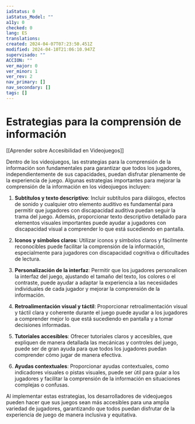 ```yaml
---
iaStatus: 0
iaStatus_Model: ""
a11y: 0
checked: 0
lang: ES
translations: 
created: 2024-04-07T07:23:50.451Z
modified: 2024-04-10T21:06:10.947Z
supervisado: ""
ACCION: ""
ver_major: 0
ver_minor: 1
ver_rev: 2
nav_primary: []
nav_secondary: []
tags: []
---
```

# Estrategias para la comprensión de información

[[Aprender sobre Accesibilidad en Videojuegos]]

Dentro de los videojuegos, las estrategias para la comprensión de la información son fundamentales para garantizar que todos los jugadores, independientemente de sus capacidades, puedan disfrutar plenamente de la experiencia de juego. Algunas estrategias importantes para mejorar la comprensión de la información en los videojuegos incluyen:

1. **Subtítulos y texto descriptivo**: Incluir subtítulos para diálogos, efectos de sonido y cualquier otro elemento auditivo es fundamental para permitir que jugadores con discapacidad auditiva puedan seguir la trama del juego. Además, proporcionar texto descriptivo detallado para elementos visuales importantes puede ayudar a jugadores con discapacidad visual a comprender lo que está sucediendo en pantalla.

2. **Iconos y símbolos claros**: Utilizar iconos y símbolos claros y fácilmente reconocibles puede facilitar la comprensión de la información, especialmente para jugadores con discapacidad cognitiva o dificultades de lectura.

3. **Personalización de la interfaz**: Permitir que los jugadores personalicen la interfaz del juego, ajustando el tamaño del texto, los colores o el contraste, puede ayudar a adaptar la experiencia a las necesidades individuales de cada jugador y mejorar la comprensión de la información.

4. **Retroalimentación visual y táctil**: Proporcionar retroalimentación visual y táctil clara y coherente durante el juego puede ayudar a los jugadores a comprender mejor lo que está sucediendo en pantalla y a tomar decisiones informadas.

5. **Tutoriales accesibles**: Ofrecer tutoriales claros y accesibles, que expliquen de manera detallada las mecánicas y controles del juego, puede ser de gran ayuda para que todos los jugadores puedan comprender cómo jugar de manera efectiva.

6. **Ayudas contextuales**: Proporcionar ayudas contextuales, como indicadores visuales o pistas visuales, puede ser útil para guiar a los jugadores y facilitar la comprensión de la información en situaciones complejas o confusas.

Al implementar estas estrategias, los desarrolladores de videojuegos pueden hacer que sus juegos sean más accesibles para una amplia variedad de jugadores, garantizando que todos puedan disfrutar de la experiencia de juego de manera inclusiva y equitativa.
